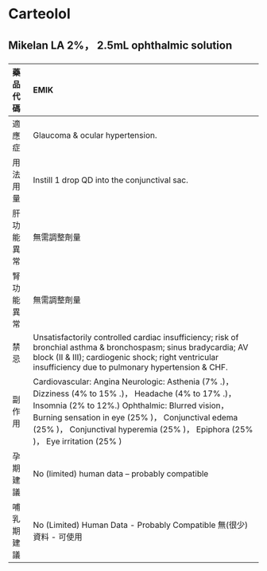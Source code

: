 # Carteolol

## Mikelan LA 2%， 2.5mL ophthalmic solution

##### 

| 藥品代碼   | EMIK                                                                                                                                                                                                                                                                                             |
|:-----------|:-------------------------------------------------------------------------------------------------------------------------------------------------------------------------------------------------------------------------------------------------------------------------------------------------|
| 適應症     | Glaucoma & ocular hypertension.                                                                                                                                                                                                                                                                  |
| 用法用量   | Instill 1 drop QD into the conjunctival sac.                                                                                                                                                                                                                                                     |
| 肝功能異常 | 無需調整劑量                                                                                                                                                                                                                                                                                     |
| 腎功能異常 | 無需調整劑量                                                                                                                                                                                                                                                                                     |
| 禁忌       | Unsatisfactorily controlled cardiac insufficiency; risk of bronchial asthma & bronchospasm; sinus bradycardia; AV block (II & III); cardiogenic shock; right ventricular insufficiency due to pulmonary hypertension & CHF.                                                                      |
| 副作用     | Cardiovascular: Angina Neurologic: Asthenia (7% .)， Dizziness (4% to 15% .)， Headache (4% to 17% .)， Insomnia (2% to 12%.) Ophthalmic: Blurred vision， Burning sensation in eye (25% )， Conjunctival edema (25% )， Conjunctival hyperemia (25% )， Epiphora (25% )， Eye irritation (25% ) |
| 孕期建議   | No (limited) human data – probably compatible                                                                                                                                                                                                                                                    |
| 哺乳期建議 | No (Limited) Human Data - Probably Compatible 無(很少)資料 - 可使用                                                                                                                                                                                                                              |

